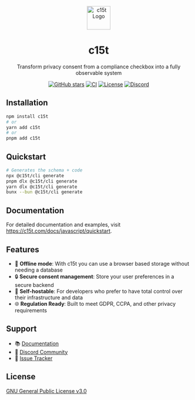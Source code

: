 <div align="center">
  <img src="https://c15t.com/logo-icon.png" alt="c15t Logo" width="64" height="64" />
  <h1>c15t</h1>
  <p>Transform privacy consent from a compliance checkbox into a fully observable system</p>

  [![GitHub stars](https://img.shields.io/github/stars/c15t/c15t?style=flat-square)](https://github.com/c15t/c15t)
  [![CI](https://img.shields.io/github/actions/workflow/status/c15t/c15t/ci.yml?style=flat-square)](https://github.com/c15t/c15t/actions/workflows/ci.yml)
  [![License](https://img.shields.io/badge/license-GPL--3.0-blue.svg?style=flat-square)](LICENSE)
  [![Discord](https://img.shields.io/discord/1312171102268690493?style=flat-square)](https://c15t.com/discord)
</div>

## Installation

```bash
npm install c15t
# or
yarn add c15t
# or
pnpm add c15t
```

## Quickstart 

```bash
# Generates the schema + code
npx @c15t/cli generate 
pnpm dlx @c15t/cli generate
yarn dlx @c15t/cli generate
bunx --bun @c15t/cli generate
```

## Documentation

For detailed documentation and examples, visit https://c15t.com/docs/javascript/quickstart.

## Features

- 📵 **Offline mode**: With c15t you can use a browser based storage without needing a database
- 🔒 **Secure consent management**: Store your user preferences in a secure backend
- 💾 **Self-hostable**: For developers who prefer to have total control over their infrastructure and data
- 🌐 **Regulation Ready**: Built to meet GDPR, CCPA, and other privacy requirements

## Support

- 📚 [Documentation](https://c15t.com/docs/javascript)
- 💬 [Discord Community](https://c15t.com/discord)
- 🐛 [Issue Tracker](https://github.com/c15t/c15t/issues)

## License

[GNU General Public License v3.0](https://github.com/c15t/c15t/blob/main/LICENSE)